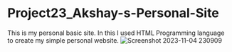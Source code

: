 # Project23_Akshay-s-Personal-Site
This is my personal basic site.
In this I used HTML Programming language to create my simple personal website.
![Screenshot 2023-11-04 230909](https://github.com/Akshay-Chaudhari/Project23_Akshay-s-Personal-Site/assets/140952061/5b2c5bed-3ffa-45c3-a8eb-3374551f63aa)

